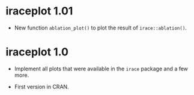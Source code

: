 # iraceplot 1.01

 * New function `ablation_plot()` to plot the result of `irace::ablation()`.
 
# iraceplot 1.0

 * Implement all plots that were available in the `irace` package and a few
   more.
   
 * First version in CRAN.
 






